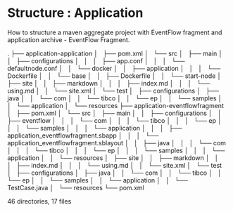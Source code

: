 # Structure : Application

How to structure a maven aggregate project with EventFlow fragment and application archive - EventFlow Fragment.

.
├── application-application
│   ├── pom.xml
│   └── src
│       ├── main
│       │   ├── configurations
│       │   │   ├── app.conf
│       │   │   └── defaultnode.conf
│       │   └── docker
│       │       ├── application
│       │       │   └── Dockerfile
│       │       └── base
│       │           ├── Dockerfile
│       │           └── start-node
│       ├── site
│       │   ├── markdown
│       │   │   ├── index.md
│       │   │   └── using.md
│       │   └── site.xml
│       └── test
│           ├── configurations
│           ├── java
│           │   └── com
│           │       └── tibco
│           │           └── ep
│           │               └── samples
│           │                   └── application
│           └── resources
├── application-eventflowfragment
│   ├── pom.xml
│   └── src
│       ├── main
│       │   ├── configurations
│       │   ├── eventflow
│       │   │   └── com
│       │   │       └── tibco
│       │   │           └── ep
│       │   │               └── samples
│       │   │                   └── application
│       │   │                       ├── application_eventflowfragment.sbapp
│       │   │                       └── application_eventflowfragment.sblayout
│       │   ├── java
│       │   │   └── com
│       │   │       └── tibco
│       │   │           └── ep
│       │   │               └── samples
│       │   │                   └── application
│       │   └── resources
│       ├── site
│       │   ├── markdown
│       │   │   ├── index.md
│       │   │   └── using.md
│       │   └── site.xml
│       └── test
│           ├── configurations
│           ├── java
│           │   └── com
│           │       └── tibco
│           │           └── ep
│           │               └── samples
│           │                   └── application
│           │                       └── TestCase.java
│           └── resources
└── pom.xml

46 directories, 17 files
